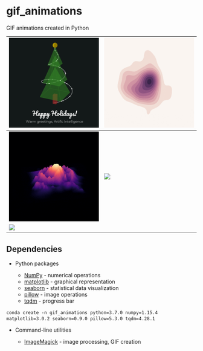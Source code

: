 # gif_animations

GIF animations created in Python

| ![](christmas.gif) | ![](rotating_kde.gif) |
|-|-|
| ![](rotating_mountain.gif) | ![](rotating_cubes.gif) |
| ![](rotating_projections.gif) | |


## Dependencies

* Python packages

    * [NumPy](http://www.numpy.org/) - numerical operations
    * [matplotlib](http://matplotlib.org/) - graphical representation
    * [seaborn](https://seaborn.pydata.org/) - statistical data visualization
    * [pillow](https://python-pillow.org/) - image operations
    * [tqdm](https://tqdm.github.io/) - progress bar

<!-- -->

    conda create -n gif_animations python=3.7.0 numpy=1.15.4 matplotlib=3.0.2 seaborn=0.9.0 pillow=5.3.0 tqdm=4.28.1

* Command-line utilities

    * [ImageMagick](http://www.imagemagick.org/) - image processing, GIF creation
